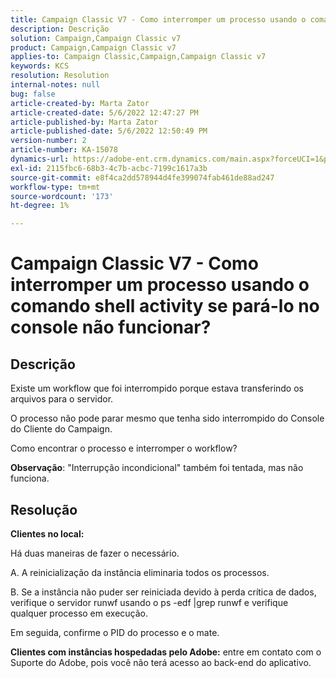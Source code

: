 ```yaml
---
title: Campaign Classic V7 - Como interromper um processo usando o comando shell activity se pará-lo no console não funcionar?
description: Descrição
solution: Campaign,Campaign Classic v7
product: Campaign,Campaign Classic v7
applies-to: Campaign Classic,Campaign,Campaign Classic v7
keywords: KCS
resolution: Resolution
internal-notes: null
bug: false
article-created-by: Marta Zator
article-created-date: 5/6/2022 12:47:27 PM
article-published-by: Marta Zator
article-published-date: 5/6/2022 12:50:49 PM
version-number: 2
article-number: KA-15078
dynamics-url: https://adobe-ent.crm.dynamics.com/main.aspx?forceUCI=1&pagetype=entityrecord&etn=knowledgearticle&id=9f0becab-3acd-ec11-a7b5-6045bd00dbbc
exl-id: 2115fbc6-68b3-4c7b-acbc-7199c1617a3b
source-git-commit: e8f4ca2dd578944d4fe399074fab461de88ad247
workflow-type: tm+mt
source-wordcount: '173'
ht-degree: 1%

---
```


# Campaign Classic V7 - Como interromper um processo usando o comando shell activity se pará-lo no console não funcionar?

## Descrição


Existe um workflow que foi interrompido porque estava transferindo os arquivos para o servidor.

O processo não pode parar mesmo que tenha sido interrompido do Console do Cliente do Campaign.

Como encontrar o processo e interromper o workflow?

<b>Observação</b>: &quot;Interrupção incondicional&quot; também foi tentada, mas não funciona.


## Resolução


<b>Clientes no local:</b>

Há duas maneiras de fazer o necessário.

A. A reinicialização da instância eliminaria todos os processos.

B. Se a instância não puder ser reiniciada devido à perda crítica de dados, verifique o servidor runwf usando o ps -edf |grep runwf e verifique qualquer processo em execução.

Em seguida, confirme o PID do processo e o mate.

<b>Clientes com instâncias hospedadas pelo Adobe:</b> entre em contato com o Suporte do Adobe, pois você não terá acesso ao back-end do aplicativo.
